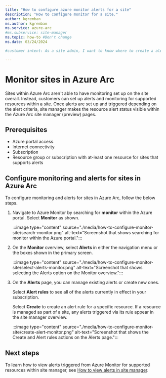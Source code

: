 ```yaml
---
title: "How to configure azure monitor alerts for a site"
description: "How to configure monitor for a site."
author: kgremban
ms.author: kgremban
ms.service: azure-arc
#ms.subservice: site-manager
ms.topic: how-to #Don't change
ms.date: 03/24/2024

#customer intent: As a site admin, I want to know where to create a alert in Azure for my site so that I can deploy monitoring for resources in my site.

---
```


# Monitor sites in Azure Arc

Sites within Azure Arc aren't able to have monitoring set up on the site overall. Instead, customers can set up alerts and monitoring for supported resources within a site. Once alerts are set up and triggered depending on the alert criteria, site manager makes the resource alert status visible within the Azure Arc site manager (preview) pages.

## Prerequisites

* Azure portal access
* Internet connectivity
* Subscription
* Resource group or subscription with at-least one resource for sites that supports alerts

## Configure monitoring and alerts for sites in Azure Arc

To configure monitoring and alerts for sites in Azure Arc, follow the below steps.

1. Navigate to Azure Monitor by searching for **monitor** within the Azure portal. Select **Monitor** as shown.

   :::image type="content" source="./media/how-to-configure-monitor-site/search-monitor.png" alt-text="Screenshot that shows searching for monitor within the Azure portal.":::

1. On the **Monitor** overview, select **Alerts** in either the navigation menu or the boxes shown in the primary screen.

   :::image type="content" source="./media/how-to-configure-monitor-site/select-alerts-monitor.png" alt-text="Screenshot that shows selecting the Alerts option on the Monitor overview.":::

1. On  the **Alerts** page, you can manage existing alerts or create new ones.

   Select **Alert rules** to see all of the alerts currently in effect in your subscription.

   Select **Create** to create an alert rule for a specific resource. If a resource is managed as part of a site, any alerts triggered via its rule appear in the site manager overview.

   :::image type="content" source="./media/how-to-configure-monitor-site/create-alert-monitor.png" alt-text="Screenshot that shows the Create and Alert rules actions on the Alerts page.":::

## Next steps

To learn how to view alerts triggered from Azure Monitor for supported resources within site manager, see [How to view alerts in site manager](./how-to-view-alerts.md).